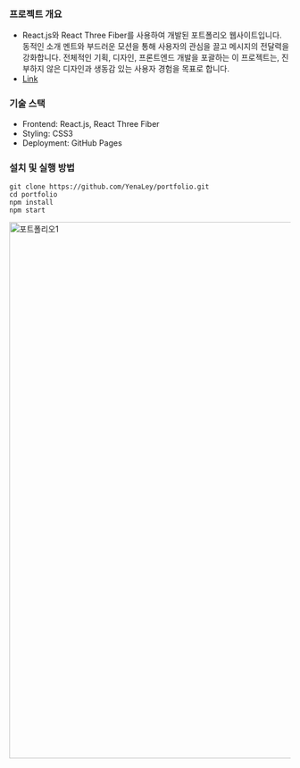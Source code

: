 ### 프로젝트 개요
- React.js와 React Three Fiber를 사용하여 개발된 포트폴리오 웹사이트입니다. 동적인 소개 멘트와 부드러운 모션을 통해 사용자의 관심을 끌고 메시지의 전달력을 강화합니다. 전체적인 기획, 디자인, 프론트엔드 개발을 포괄하는 이 프로젝트는, 진부하지 않은 디자인과 생동감 있는 사용자 경험을 목표로 합니다.
- <a href="https://yenaley.github.io/">Link</a>

### 기술 스택
- Frontend: React.js, React Three Fiber
- Styling: CSS3
- Deployment: GitHub Pages

### 설치 및 실행 방법
```
git clone https://github.com/YenaLey/portfolio.git
cd portfolio
npm install
npm start
```

<img width="960" alt="포트폴리오1" src="https://github.com/YenaLey/portfolio/assets/147997324/d30ca751-de0e-460c-830c-3b6624a9ce6d">
